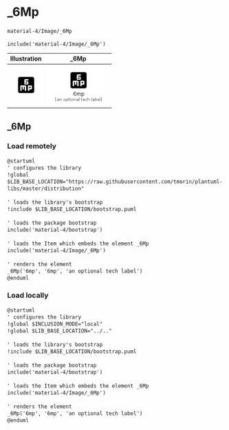 # _6Mp


```text
material-4/Image/_6Mp
```

```text
include('material-4/Image/_6Mp')
```



| Illustration | _6Mp |
| :---: | :---: |
| ![illustration for Illustration](../../material-4/Image/_6Mp.png) | ![illustration for _6Mp](../../material-4/Image/_6Mp.Local.png) |




## _6Mp

### Load remotely
```plantuml
@startuml
' configures the library
!global $LIB_BASE_LOCATION="https://raw.githubusercontent.com/tmorin/plantuml-libs/master/distribution"

' loads the library's bootstrap
!include $LIB_BASE_LOCATION/bootstrap.puml

' loads the package bootstrap
include('material-4/bootstrap')

' loads the Item which embeds the element _6Mp
include('material-4/Image/_6Mp')

' renders the element
_6Mp('6mp', '6mp', 'an optional tech label')
@enduml
```

### Load locally
```plantuml
@startuml
' configures the library
!global $INCLUSION_MODE="local"
!global $LIB_BASE_LOCATION="../.."

' loads the library's bootstrap
!include $LIB_BASE_LOCATION/bootstrap.puml

' loads the package bootstrap
include('material-4/bootstrap')

' loads the Item which embeds the element _6Mp
include('material-4/Image/_6Mp')

' renders the element
_6Mp('6mp', '6mp', 'an optional tech label')
@enduml
```

